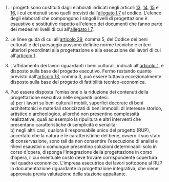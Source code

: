 1. I progetti sono costituiti dagli elaborati indicati negli articoli [13](/allegato-2.18/articolo-13/2), [14](/allegato-2.18/articolo-14/1), [15](/allegato-2.18/articolo-15/1) e [16](/allegato-2.18/articolo-16/2), i cui contenuti sono quelli previsti dall'[allegato I.7](/section/attachment-1-7/2) al codice. L'elenco degli elaborati che compongono i singoli livelli di progettazione è esaustivo e sostitutivo rispetto all'elenco dei documenti che fanno parte dei medesimi livelli di cui all'[allegato I.7](/section/attachment-1-7/2).

2. Le linee guida di cui all'[articolo 29](/articolo-29/1), comma 5, del Codice dei beni culturali e del paesaggio possono definire norme tecniche e criteri ulteriori preordinati alla progettazione e alla esecuzione dei lavori di cui all'[articolo 1](/allegato-2.18/articolo-1/1).

3. L'affidamento dei lavori riguardanti i beni culturali, indicati all'[articolo 1](/allegato-2.18/articolo-1/1), è disposto sulla base del progetto esecutivo. Fermo restando quanto previsto dall'[articolo 13](/allegato-2.18/articolo-13/2), comma 3, può essere tuttavia eccezionalmente disposto sulla base del progetto di fattibilità tecnico-economica.

4. Può essere disposta l'omissione o la riduzione dei contenuti della progettazione esecutiva nelle seguenti ipotesi:<br>a) per i lavori su beni culturali mobili, superfici decorate di beni architettonici e materiali storicizzati di beni immobili di interesse storico, artistico o archeologico, allorché non presentino complessità realizzative, quali ad esempio la ripulitura e altri interventi che presentano caratteristiche di semplicità e serialità;<br>b) negli altri casi, qualora il responsabile unico del progetto (RUP), accertato che la natura e le caratteristiche del bene, ovvero il suo stato di conservazione, sono tali da non consentire l'esecuzione di analisi e rilievi esaustivi o comunque presentino soluzioni determinabili solo in corso d'opera, disponga l'integrazione della progettazione in corso d'opera, il cui eventuale costo deve trovare corrispondente copertura nel quadro economico. L'impresa esecutrice dei lavori sottopone al RUP la documentazione riguardante la progettazione integrativa, che viene approvata previa valutazione della stazione appaltante.